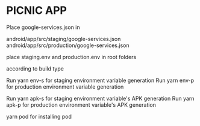 # PICNIC APP

Place google-services.json in 

android/app/src/staging/google-services.json
android/app/src/production/google-services.json

place staging.env and production.env in root folders

according to build type

Run yarn env-s for staging environment variable generation
Run yarn env-p for production environment variable generation

Run yarn apk-s for staging environment variable's APK generation
Run yarn apk-p for production environment variable's APK generation

yarn pod for installing pod